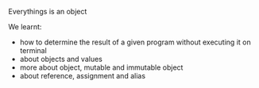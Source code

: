Everythings is an object

We learnt:
- how to determine the result of a given program without executing it on terminal 
- about objects and values
- more about object, mutable and immutable object
- about reference, assignment and alias
 
